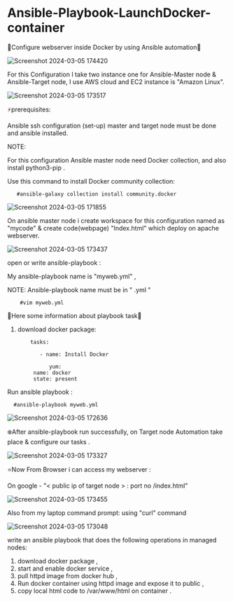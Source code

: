 # Ansible-Playbook-LaunchDocker-container

🌟Configure webserver inside Docker by using Ansible automation🌟

![Screenshot 2024-03-05 174420](https://github.com/Pratikshinde55/Ansible-Playbook-LaunchDocker-container/assets/145910708/8d1dccb8-16de-4aa8-aba6-6a13e5c78993)


For this Configuration I take two instance one for Ansible-Master node & Ansible-Target node, I use AWS cloud and EC2 instance is "Amazon Linux".

![Screenshot 2024-03-05 173517](https://github.com/Pratikshinde55/Ansible-Playbook-LaunchDocker-container/assets/145910708/7497cd99-984b-4f13-a0d6-f79eb1787b74)


⚡prerequisites:

   Ansible ssh configuration (set-up) master and target node must be done and ansible installed.
   
NOTE:

For this configuration Ansible master node need Docker collection, and also install python3-pip .

Use this command to install Docker community collection:


       #ansible-galaxy collection install community.docker

![Screenshot 2024-03-05 171855](https://github.com/Pratikshinde55/Ansible-Playbook-LaunchDocker-container/assets/145910708/4ef212b5-59dd-4dd7-bf5a-b9ee542aa78d)

On ansible master node i create workspace for this configuration named as "mycode" & create code(webpage) "Index.html" which deploy on apache webserver.

![Screenshot 2024-03-05 173437](https://github.com/Pratikshinde55/Ansible-Playbook-LaunchDocker-container/assets/145910708/1e002af3-07d2-4a67-bcf5-c2ac69edbbc7)



open or write ansible-playbook :

My ansible-playbook name is "myweb.yml" ,

NOTE: Ansible-playbook name must be in " .yml " 


        #vim myweb.yml


💫Here some information about playbook task💫
 1. download docker package:

       
            tasks:

               - name: Install Docker

                  yum:
             name: docker
             state: present

           





Run ansible playbook :

    
      #ansible-playbook myweb.yml

![Screenshot 2024-03-05 172636](https://github.com/Pratikshinde55/Ansible-Playbook-LaunchDocker-container/assets/145910708/e6d5cf8c-a116-4d96-943f-d6c3f94c4cc3)




❄️After ansible-playbook run successfully, on Target node Automation take place & configure our tasks .

![Screenshot 2024-03-05 173327](https://github.com/Pratikshinde55/Ansible-Playbook-LaunchDocker-container/assets/145910708/c10ceda7-3104-45ef-ab5e-b804128d97f1)



⭐Now From Browser i can access my webserver :

  On google - "< public ip of target node > : port no /index.html"

![Screenshot 2024-03-05 173455](https://github.com/Pratikshinde55/Ansible-Playbook-LaunchDocker-container/assets/145910708/8287070f-5632-4ed9-89e8-c93775ebcdef)


Also from my laptop command prompt: using "curl" command

![Screenshot 2024-03-05 173048](https://github.com/Pratikshinde55/Ansible-Playbook-LaunchDocker-container/assets/145910708/8718ac9e-3259-4e68-a775-1f44b09ed0dc)



write an ansible playbook that does the following operations in managed nodes:
1. download docker package ,
2. start and enable docker service , 
3. pull httpd image from docker hub ,
4.  Run docker container using httpd image and expose it to public ,
5. copy local html code to /var/www/html on container .

